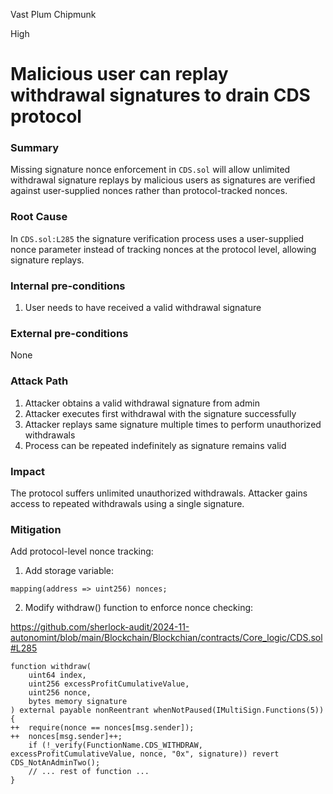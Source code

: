 Vast Plum Chipmunk

High

# Malicious user can replay withdrawal signatures to drain CDS protocol

### Summary

Missing signature nonce enforcement in `CDS.sol` will allow unlimited withdrawal signature replays by malicious users as signatures are verified against user-supplied nonces rather than protocol-tracked nonces.

### Root Cause

In `CDS.sol:L285` the signature verification process uses a user-supplied nonce parameter instead of tracking nonces at the protocol level, allowing signature replays.

### Internal pre-conditions

1. User needs to have received a valid withdrawal signature

### External pre-conditions

None

### Attack Path

1. Attacker obtains a valid withdrawal signature from admin
2. Attacker executes first withdrawal with the signature successfully
3. Attacker replays same signature multiple times to perform unauthorized withdrawals
4. Process can be repeated indefinitely as signature remains valid

### Impact

The protocol suffers unlimited unauthorized withdrawals. Attacker gains access to repeated withdrawals using a single signature.

### Mitigation

Add protocol-level nonce tracking:

1. Add storage variable:

```solidity
mapping(address => uint256) nonces;
```

2. Modify withdraw() function to enforce nonce checking:

https://github.com/sherlock-audit/2024-11-autonomint/blob/main/Blockchain/Blockchian/contracts/Core_logic/CDS.sol#L285

```solidity
function withdraw(
    uint64 index,
    uint256 excessProfitCumulativeValue,
    uint256 nonce,
    bytes memory signature
) external payable nonReentrant whenNotPaused(IMultiSign.Functions(5)) {
++  require(nonce == nonces[msg.sender]);
++  nonces[msg.sender]++;
    if (!_verify(FunctionName.CDS_WITHDRAW, excessProfitCumulativeValue, nonce, "0x", signature)) revert CDS_NotAnAdminTwo();
    // ... rest of function ...
}
```
